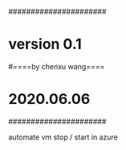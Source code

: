######################
#     version 0.1 
#====by chenxu wang====
#     2020.06.06
######################

automate vm stop / start in azure
